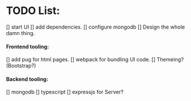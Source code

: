 # TODO List:
[] start UI
[] add dependencies.
[] configure mongodb
[] Design the whole damn thing.

#### Frontend tooling:
[] add pug for html pages.
[] webpack for bundling UI code.
[] Themeing? (Bootstrap?)

#### Backend tooling:
[] mongodb
[] typescript
[] expressjs for Server?